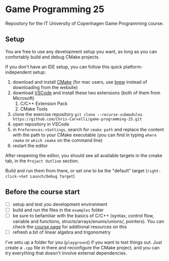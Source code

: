 # Game Programming 25
Repository for the IT University of Copenhagen Game Programming course.

## Setup
You are free to use any development setup you want, as long as you can confortably build and debug CMake projects.

If you don't have an IDE setup, you can follow this quick platform-independent setup:
1. download and install [CMake](https://cmake.org/download/) (for mac users, use [brew](https://brew.sh/) instead of downloading from the website)
2. download [VSCode](https://code.visualstudio.com/download) and install these two extensions (both of them from Microsoft)
    1. C/C++ Extension Pack 
    2. CMake Tools
4. clone the exercise repository `git clone --recurse-submodules https://github.com/Chris-Carvelli/game-programming-25.git` 
5. open repository in VSCode
6. in `Preferences->Settings`, search for `cmake path` and replace the content with the path to your CMake executable (you can find in typing `where cmake` or `which cmake` on the command line)
7. restart the editor

After reopening the editor, you should see all available targets in the cmake tab, in the `Project Outline` section.

Build and run them from there, or set one to be the "default" target (`right-click->Set Launch/Debug Target`)

## Before the course start
- [ ] setup and test you development environment
- [ ] build and run the files in the `examples` folder
- [ ] be sure to befamiliar with the basics of C/C++ (syntax, control flow, variable and functions, structs/arrays/enums/unions/, pointers). You can check the [course page](https://learnit.itu.dk/course/view.php?id=3024686#section-1) for additional resources on this
- [ ] refresh a bit of linear algebra and trigonometry

I've setu up a folder for you (`playground`) if you want to test things out. Just create a `.cpp` file in there and reconfigure the CMake project, and you can try everything that doesn't involve external dependencies.
